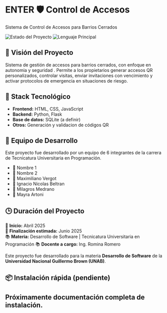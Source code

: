 # ENTER 🛡️ Control de Accesos
Sistema de Control de Accesos para Barrios Cerrados

![Estado del Proyecto](https://img.shields.io/badge/status-en%20desarrollo-yellow)
![Lenguaje Principal](https://img.shields.io/badge/backend-Python-blue)


## 🚀 Visión del Proyecto

Sistema de gestión de accesos para barrios cerrados, con enfoque en autonomia y seguridad . Permite a los propietarios generar accesos QR personalizados, controlar visitas, enviar invitaciones con vencimiento y activar protocolos de emergencia en situaciones de riesgo.

## 🧠 Stack Tecnológico

- **Frontend:** HTML, CSS,  JavaScript
- **Backend:** Python, Flask
- **Base de datos:** SQLite (a definir)
- **Otros:** Generación y validacion de códigos QR

## 👥 Equipo de Desarrollo

Este proyecto fue desarrollado por un equipo de 6 integrantes de la carrera de Tecnicatura Universitaria en Programación.

- 👤 Nombre 1
- 👤 Nombre 2
- 👤 Maximiliano Vergot
- 👤 Ignacio Nicolas Beltran
- 👤 Milagros Medrano
- 👤 Mayra Artoni

## 🕒 Duración del Proyecto

📅 **Inicio:** Abril 2025  
📅 **Finalización estimada:** Junio 2025  
📚 **Materia:** Desarrollo de Software | Tecnicatura Universitaria en Programación
📚 **Docente a cargo:** Ing. Romina Romero

Este proyecto fue desarrollado para la materia **Desarrollo de Software** de la **Universidad Nacional Guillermo Brown (UNAB)**.




## 📦 Instalación rápida (pendiente)

Próximamente documentación completa de instalación.
---
